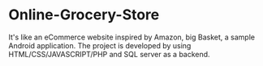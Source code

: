 # Online-Grocery-Store
It's like an eCommerce website inspired by Amazon, big Basket, a sample Android application. 
The project is developed by using HTML/CSS/JAVASCRIPT/PHP and SQL server as a backend.
